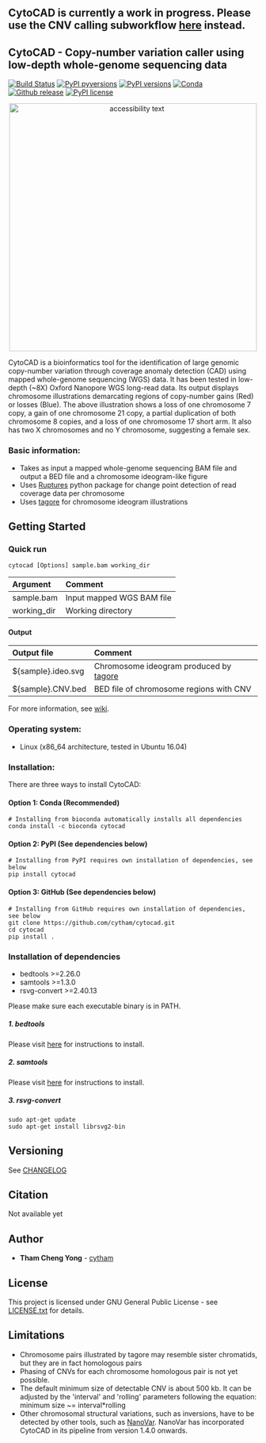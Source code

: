 
## CytoCAD is currently a work in progress. Please use the CNV calling subworkflow [here](https://github.com/epi2me-labs/wf-human-variation) instead.

## CytoCAD - Copy-number variation caller using low-depth whole-genome sequencing data
[![Build Status](https://app.travis-ci.com/cytham/cytocad.svg?branch=master)](https://app.travis-ci.com/github/cytham/cytocad)
[![PyPI pyversions](https://img.shields.io/pypi/pyversions/cytocad)](https://pypi.org/project/cytocad/)
[![PyPI versions](https://img.shields.io/pypi/v/cytocad)](https://pypi.org/project/cytocad/)
[![Conda](https://img.shields.io/conda/v/bioconda/cytocad)](https://anaconda.org/bioconda/cytocad)
[![Github release](https://img.shields.io/github/v/release/cytham/cytocad?include_prereleases)](../../releases)
[![PyPI license](https://img.shields.io/pypi/l/cytocad)](./LICENSE.txt)

<p align="center">
  <img src="https://user-images.githubusercontent.com/25361260/131828572-bfb57cf8-e9e2-4f8d-b200-5b4b5a5b8181.png" width="500" alt="accessibility text" align='center'>
</p>

CytoCAD is a bioinformatics tool for the identification of large genomic copy-number variation through coverage anomaly detection
 (CAD) using mapped whole-genome sequencing (WGS) data. It has been tested in low-depth (~8X) Oxford Nanopore WGS long-read
  data. Its output displays chromosome illustrations demarcating regions of copy-number gains (Red) or losses (Blue). The above illustration shows a loss of one chromosome 7 copy, a gain of one chromosome 21 copy, a partial duplication of both chromosome 8 copies, and a loss of one chromosome 17 short arm. It also has two X chromosomes and no Y chromosome, suggesting a female sex.

### Basic information:
* Takes as input a mapped whole-genome sequencing BAM file and output a BED file and a chromosome ideogram-like figure
* Uses [Ruptures](https://github.com/deepcharles/ruptures) python package for change point detection of read coverage data per
 chromosome 
* Uses [tagore](https://github.com/jordanlab/tagore) for chromosome ideogram illustrations

## Getting Started

### Quick run

```
cytocad [Options] sample.bam working_dir 
```

| Argument | Comment |
| :--- | :--- |
| sample.bam | Input mapped WGS BAM file |
| working_dir | Working directory |

#### Output
| Output file | Comment |
| :--- | :--- |
| ${sample}.ideo.svg | Chromosome ideogram produced by [tagore](https://github.com/jordanlab/tagore) |
| ${sample}.CNV.bed | BED file of chromosome regions with CNV |

For more information, see [wiki](https://github.com/cytham/cytocad/wiki).

### Operating system: 
* Linux (x86_64 architecture, tested in Ubuntu 16.04)  

### Installation:
There are three ways to install CytoCAD:
#### Option 1: Conda (Recommended)
```
# Installing from bioconda automatically installs all dependencies 
conda install -c bioconda cytocad
```
#### Option 2: PyPI (See dependencies below)
```
# Installing from PyPI requires own installation of dependencies, see below
pip install cytocad
```
#### Option 3: GitHub (See dependencies below)
```
# Installing from GitHub requires own installation of dependencies, see below
git clone https://github.com/cytham/cytocad.git 
cd cytocad
pip install .
```

### Installation of dependencies
* bedtools >=2.26.0
* samtools >=1.3.0
* rsvg-convert >=2.40.13

Please make sure each executable binary is in PATH.
##### 1. _bedtools_
Please visit [here](https://bedtools.readthedocs.io/en/latest/content/installation.html) for instructions to install.

##### 2. _samtools_
Please visit [here](http://www.htslib.org/download/) for instructions to install.

##### 3. _rsvg-convert_
```
sudo apt-get update
sudo apt-get install librsvg2-bin
```

## Versioning
See [CHANGELOG](./CHANGELOG.txt)

## Citation

Not available yet

## Author

* **Tham Cheng Yong** - [cytham](https://github.com/cytham)

## License

This project is licensed under GNU General Public License - see [LICENSE.txt](./LICENSE.txt) for details.

## Limitations
* Chromosome pairs illustrated by tagore may resemble sister chromatids, but they are in fact homologous pairs
* Phasing of CNVs for each chromosome homologous pair is not yet possible.
* The default minimum size of detectable CNV is about 500 kb. It can be adjusted by the 'interval' and 'rolling' parameters
 following the equation: minimum size ~= interval*rolling 
* Other chromosomal structural variations, such as inversions, have to be detected by other tools, such as [NanoVar](https://github.com/cytham/nanovar). NanoVar has incorporated CytoCAD in its pipeline from version 1.4.0 onwards.
